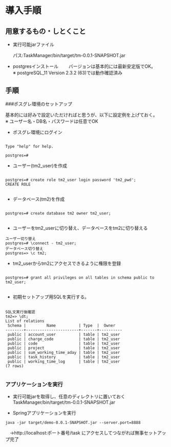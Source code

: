 # 導入手順

## 用意するもの・しとくこと  
* 実行可能jarファイル　　

  パス:TaskManager/bin/target/tm-0.0.1-SNAPSHOT.jar

* postgresインストール　　
  バージョンは基本的には最新安定版でOK。  
  ※ postgreSQL_11 Version 2.3.2 (63)では動作確認済み

## 手順  

###ポスグレ環境のセットアップ        
 
  基本的には好みで設定いただければと思うが、以下に設定例を上げておく。   
  ※ ユーザー名・DB名・パスワードは任意でOK
 
- ポスグレ環境にログイン

```

Type "help" for help.

postgres=# 

```

- ユーザー(tm2_user)を作成

```

postgres=# create role tm2_user login password 'tm2_pwd';  
CREATE ROLE


```

- データベース(tm2)を作成

```

postgres=# create database tm2 owner tm2_user;


```

- ユーザーをtm2_userに切り替え、データベースをtm2に切り替える

```
ユーザー切り替え  
postgres=# \connect - tm2_user;  
データベース切り替え  
postgres=> \c tm2;  

```


- tm2_userからtm2にアクセスできるように権限を登録

```

postgres=# grant all privileges on all tables in schema public to tm2_user;


```


- 初期セットアップ用SQLを実行する。

```

SQL文実行後確認
tm2=> \dt;                                                                                                                                             List of relations  
 Schema |         Name          | Type  |  Owner   
--------+-----------------------+-------+----------
 public | account_user          | table | tm2_user
 public | charge_code           | table | tm2_user
 public | code                  | table | tm2_user
 public | project               | table | tm2_user
 public | sum_working_time_aday | table | tm2_user
 public | task_history          | table | tm2_user
 public | working_time_log      | table | tm2_user
(7 rows)


```



### アプリケーションを実行

- 実行可能jarを取得し、任意のディレクトリに置いておく  
TaskManager/bin/target/tm-0.0.1-SNAPSHOT.jar

 
- Springアプリケーションを実行  

```
java -jar target/demo-0.0.1-SNAPSHOT.jar --server.port=8888
```

　→http://localhost:ポート番号/task にアクセスしてつながれば無事セットアップ完了
